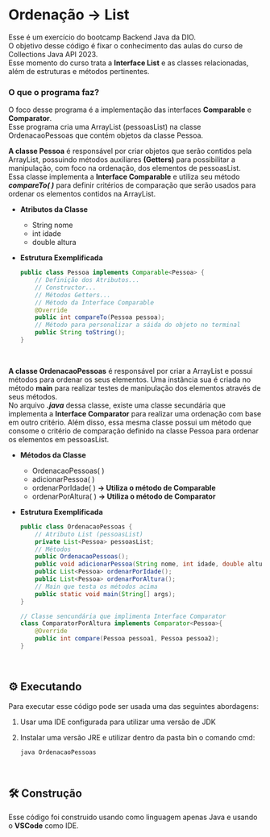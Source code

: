 # Ordenação -> List
Esse é um exercício do bootcamp Backend Java da DIO. <br>
O objetivo desse código é fixar o conhecimento das aulas do curso de Collections Java API 2023. <br>
Esse momento do curso trata a **Interface List** e as classes relacionadas, além de estruturas e métodos pertinentes.

### O que o programa faz?
O foco desse programa é a implementação das interfaces **Comparable** e **Comparator**. <br>
Esse programa cria uma ArrayList (pessoasList) na classe OrdenacaoPessoas que contém objetos da classe Pessoa. <br>

**A classe Pessoa** é responsável por criar objetos que serão contidos pela ArrayList, possuindo métodos auxiliares **(Getters)** para possibilitar a manipulação, com foco na ordenação, dos elementos de pessoasList. <br>
Essa classe implementa a **Interface Comparable** e utiliza seu método ***compareTo( )*** para definir critérios de comparação que serão usados para ordenar os elementos contidos na ArrayList.

- **Atributos da Classe**
    - String nome
    - int idade
    - double altura

- **Estrutura Exemplificada**
    ```java
    public class Pessoa implements Comparable<Pessoa> {
        // Definição dos Atributos...
        // Constructor...
        // Métodos Getters...
        // Método da Interface Comparable
        @Override
        public int compareTo(Pessoa pessoa);
        // Método para personalizar a sáida do objeto no terminal
        public String toString();
    }
    ```

<br>

**A classe OrdenacaoPessoas** é responsável por criar a ArrayList e possui métodos para ordenar os seus elementos. Uma instância sua é criada no método **main** para realizar testes de manipulação dos elementos através de seus métodos. <br>
No arquivo ***.java*** dessa classe, existe uma classe secundária que implementa a **Interface Comparator** para realizar uma ordenação com base em outro critério. Além disso, essa mesma classe possui um método que consome o critério de comparação definido na classe Pessoa para ordenar os elementos em pessoasList.

- **Métodos da Classe**
    - OrdenacaoPessoas( )
    - adicionarPessoa( )
    - ordenarPorIdade( ) **-> Utiliza o método de Comparable**
    - ordenarPorAltura( ) **-> Utiliza o método de Comparator**

- **Estrutura Exemplificada**
    ```java
    public class OrdenacaoPessoas {
        // Atributo List (pessoasList)
        private List<Pessoa> pessoasList;
        // Métodos
        public OrdenacaoPessoas();
        public void adicionarPessoa(String nome, int idade, double altura);
        public List<Pessoa> ordenarPorIdade();
        public List<Pessoa> ordenarPorAltura();
        // Main que testa os métodos acima
        public static void main(String[] args);
    }

    // Classe sencundária que implimenta Interface Comparator
    class ComparatorPorAltura implements Comparator<Pessoa>{
        @Override
        public int compare(Pessoa pessoa1, Pessoa pessoa2); 
    }
    ```

<br>

## :gear: Executando
Para executar esse código pode ser usada uma das seguintes abordagens: <br>
1. Usar uma IDE configurada para utilizar uma versão de JDK

2. Instalar uma versão JRE e utilizar dentro da pasta bin o comando cmd: 
    ```
    java OrdenacaoPessoas
    ```

<br>

## :hammer_and_wrench: Construção
Esse código foi construido usando como linguagem apenas Java e usando o **VSCode** como IDE.